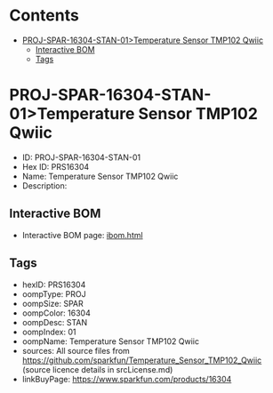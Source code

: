 



Contents
========

* [PROJ-SPAR-16304-STAN-01>Temperature Sensor TMP102 Qwiic](#proj-spar-16304-stan-01temperature-sensor-tmp102-qwiic)
	* [Interactive BOM](#interactive-bom)
	* [Tags](#tags)

# PROJ-SPAR-16304-STAN-01>Temperature Sensor TMP102 Qwiic

- ID: PROJ-SPAR-16304-STAN-01
- Hex ID: PRS16304
- Name: Temperature Sensor TMP102 Qwiic
- Description: 

## Interactive BOM

- Interactive BOM page: [ibom.html](kicad/bom/ibom.html)

## Tags

- hexID: PRS16304
- oompType: PROJ
- oompSize: SPAR
- oompColor: 16304
- oompDesc: STAN
- oompIndex: 01
- oompName: Temperature Sensor TMP102 Qwiic
- sources: All source files from https://github.com/sparkfun/Temperature_Sensor_TMP102_Qwiic (source licence details in srcLicense.md)
- linkBuyPage: https://www.sparkfun.com/products/16304
